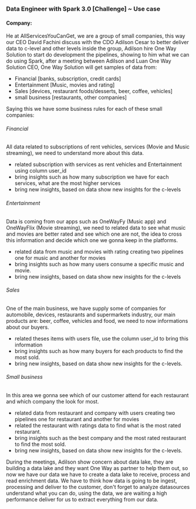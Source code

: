 ### Data Engineer with Spark 3.0 [Challenge] ~ Use case

#### Company:

He at AllServicesYouCanGet, we are a group of small companies, this way our CEO David Fachini discuss with the CDO Adilson Cesar to better deliver data to c-level and other levels inside the group, Adilson hire One Way Solution to start do development the pipelines, showing to him what we can do using Spark, after a meeting between Adilson and Luan One Way Solution CEO, One Way Solution will get samples of data from:

* Financial [banks, subscription, credit cards]
* Entertainment [Music, movies and rating]
* Sales [devices, restaurant foods/desserts, beer, coffee, vehicles]
* small business [restaurants, other companies]

Saying this we have some business rules for each of these small companies:

###### Financial

All data related to subscriptions of rent vehicles, services (Movie and Music streaming), we need to understand more about this data.
* related subscription with services as rent vehicles and Entertainment using column user_id
* bring insights such as how many subscription we have for each services, what are the most higher services
* bring new insights, based on data show new insights for the c-levels

###### Entertainment

Data is coming from our apps such as OneWayFy (Music app) and OneWayFlix (Movie streaming), we need to related data to see what music and movies are better rated and see which one are not, the idea to cross this information and decide which one we gonna keep in the platforms.

* related data from music and movies with rating creating two pipelines one for music and another for movies
* bring insights such as how many users consume a specific music and movie.
* bring new insights, based on data show new insights for the c-levels

###### Sales

One of the main business, we have supply some of companies for automobile, devices, restaurants and supermarkets industry, our main products are: beer, coffee, vehicles and food, we need to now informations about our buyers.

* related theses items with users file, use the column user_id to bring this information
* bring insights such as how many buyers for each products to find the most sold.
* bring new insights, based on data show new insights for the c-levels.


###### Small business

In this area we gonna see which of our customer attend for each restaurant and which company the look for most.

* related data from restaurant and company with users creating two pipelines one for restaurant and another for movies
* related the restaurant with ratings data to find what is the most rated restaurant.
* bring insights such as the best company and the most rated restaurant to find the most sold.
* bring new insights, based on data show new insights for the c-levels.

During the meetings, Adilson show concern about data lake, they are building a data lake and they want One Way as partner to help them out, so now we have our data we have to create a data lake to receive, process and read enrichment data.
We have to think how data is going to be ingest, processing and deliver to the customer, don't forget to analyze datasources understand what you can do, using the data, we are waiting a high performance deliver for us to extract everything from our data.
